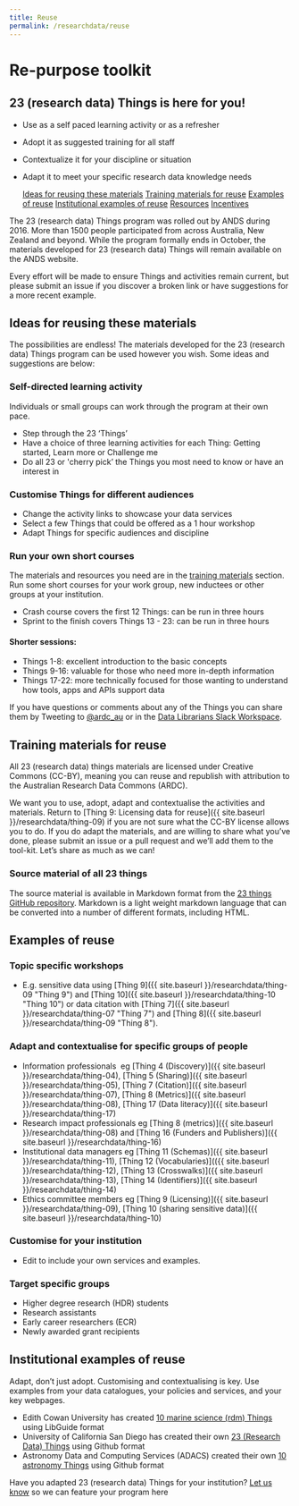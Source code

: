 ```yaml
---
title: Reuse
permalink: /researchdata/reuse
---
```


# Re-purpose toolkit

## 23 (research data) Things is here for you!

-   Use as a self paced learning activity or as a refresher
-   Adopt it as suggested training for all staff
-   Contextualize it for your discipline or situation
-   Adapt it to meet your specific research data knowledge needs

    [Ideas for reusing these materials](#ideas-for-reusing-these-materials)
    [Training materials for reuse](#training-materials-for-reuse)
    [Examples of reuse](#examples-of-reuse)
    [Institutional examples of reuse](#institional-examples-of-reuse)
    [Resources](#resources)
    [Incentives](#incentives)

The 23 (research data) Things program was rolled out by ANDS during
2016. More than 1500 people participated from across Australia, New
Zealand and beyond. While the program formally ends in October, the
materials developed for 23 (research data) Things will remain available
on the ANDS website.

Every effort will be made to ensure Things and activities remain
current, but please submit an issue if you
discover a broken link or have suggestions for a more recent example.

## Ideas for reusing these materials

The possibilities are endless! The materials developed for the 23
(research data) Things program can be used however you wish. Some ideas
and suggestions are below:

### Self-directed learning activity

Individuals or small groups can work through the program at their own
pace.

-   Step through the 23 ‘Things’
-   Have a choice of three learning activities for each Thing: Getting
    started, Learn more or Challenge me
-   Do all 23 or 'cherry pick’ the Things you most need to know or have
    an interest in

### Customise Things for different audiences

-   Change the activity links to showcase your data services
-   Select a few Things that could be offered as a 1 hour workshop
-   Adapt Things for specific audiences and discipline

### Run your own short courses

The materials and resources you need are in the [training materials](#training-materials-for-reuse)
section. Run some short courses for your work group, new inductees or
other groups at your institution.

-   Crash course covers the first 12 Things: can be run in three hours
-   Sprint to the finish covers Things 13 - 23: can be run in three
    hours

#### Shorter sessions:

-   Things 1-8: excellent introduction to the basic concepts
-   Things 9-16: valuable for those who need more in-depth information
-   Things 17-22: more technically focused for those wanting to
    understand how tools, apps and APIs support data

If you have questions or comments about any of the Things you can share
them by Tweeting to
[@ardc_au](http://www.twitter.com/@ardc_au "ARDC on Twitter") or in
the [Data Librarians
Slack Workspace](https://tiny.cc/data-librarians).

## Training materials for reuse

All 23 (research data) things materials are licensed under Creative
Commons (CC-BY), meaning you can reuse and republish with attribution to the
Australian Research Data Commons (ARDC).

We want you to use, adopt, adapt and contextualise the activities and
materials. Return to [Thing 9: Licensing data for reuse]({{ site.baseurl }}/researchdata/thing-09)
if you are not sure what the CC-BY license allows you to do. If you do
adapt the materials, and are willing to share what you’ve done, please
submit an issue or a pull request and we’ll add them to the
tool-kit. Let’s share as much as we can!

### Source material of all 23 things

The source material is available in Markdown format from the [23 things GitHub repository](https://github.com/au-research/ARDC-23-things). Markdown is a light weight markdown language that can be converted into a number of different formats, including HTML.

## Examples of reuse

### **Topic specific workshops**

-   E.g. sensitive data using [Thing
    9]({{ site.baseurl }}/researchdata/thing-09 "Thing 9")
    and [Thing
    10]({{ site.baseurl }}/researchdata/thing-10 "Thing 10")
    or data citation with [Thing
    7]({{ site.baseurl }}/researchdata/thing-07 "Thing 7")
    and [Thing
    8]({{ site.baseurl }}/researchdata/thing-09 "Thing 8").

### Adapt and contextualise for specific groups of people

-   Information professionals  eg [Thing 4 (Discovery)]({{ site.baseurl }}/researchdata/thing-04), [Thing 5
    (Sharing)]({{ site.baseurl }}/researchdata/thing-05), [Thing 7 (Citation)]({{ site.baseurl }}/researchdata/thing-07), [Thing 8 (Metrics)]({{ site.baseurl }}/researchdata/thing-08), [Thing 17 (Data literacy)]({{ site.baseurl }}/researchdata/thing-17)
-   Research impact professionals eg [Thing 8 (metrics)]({{ site.baseurl }}/researchdata/thing-08) and [Thing 16 (Funders and Publishers)]({{ site.baseurl }}/researchdata/thing-16)
-   Institutional data managers eg [Thing 11 (Schemas)]({{ site.baseurl }}/researchdata/thing-11), [Thing 12 (Vocabularies)](({{ site.baseurl }}/researchdata/thing-12), [Thing 13 (Crosswalks)]({{ site.baseurl }}/researchdata/thing-13), [Thing 14 (Identifiers)]({{ site.baseurl }}/researchdata/thing-14)
-   Ethics committee members eg [Thing 9 (Licensing)]({{ site.baseurl }}/researchdata/thing-09), [Thing 10 (sharing
    sensitive data)]({{ site.baseurl }}/researchdata/thing-10)

### Customise for your institution

-   Edit to include your own services and examples.

### Target specific groups

-   Higher degree research (HDR) students
-   Research assistants
-   Early career researchers (ECR)
-   Newly awarded grant recipients

## Institutional examples of reuse

Adapt, don’t just adopt. Customising and contextualising is key. Use
examples from your data catalogues, your policies and services, and your
key webpages.

-   Edith Cowan University has created [10 marine science (rdm)
    Things](http://ecu.au.libguides.com/10-marine-science-rdm-things "10 marine things")
    using LibGuide format
-   University of California San Diego has created their own [23
    (Research Data)
    Things](https://ucsdlib.github.io/23-Research-Data-Things/ "UCSD 23 things")
    using Github format
-   Astronomy Data and Computing Services (ADACS) created their own [10
    astronomy
    Things](https://github.com/ADACS-Australia/10_Astronomy_Things "10 astronomy Things")
    using Github format

Have you adapted 23 (research data) Things for your institution? [Let us
know](mailto:contact@ardc.org.au) so we can feature your program here
